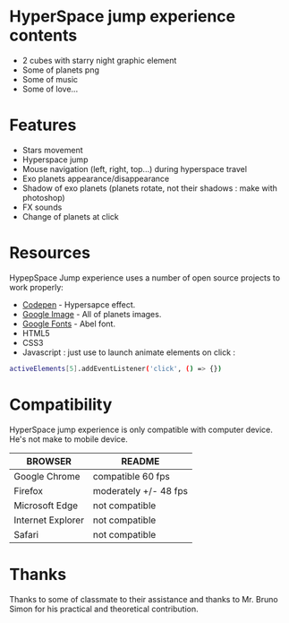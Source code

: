# HyperSpace jump experience contents

  - 2 cubes with starry night graphic element
  - Some of planets png
  - Some of music
  - Some of love...

# Features

  - Stars movement
  - Hyperspace jump
  - Mouse navigation (left, right, top...) during hyperspace travel
  - Exo planets appearance/disappearance
  - Shadow of exo planets (planets rotate, not their shadows : make with photoshop)
  - FX sounds
  - Change of planets at click

# Resources

HypepSpace Jump experience uses a number of open source projects to work properly:

* [Codepen](https://codepen.io/noahblon/pen/GKflw) - Hypersapce effect.
* [Google Image](https://www.google.fr/search?q=planet&rlz=1C5CHFA_enFR700FR700&source=lnms&tbm=isch&sa=X&ved=0ahUKEwj1wuD-l_PWAhVOY1AKHTGZATUQ_AUICigB&biw=1280&bih=800&dpr=2) - All of planets images.
* [Google Fonts](https://fonts.google.com/?query=abel) - Abel font.
* HTML5
* CSS3
* Javascript : just use to launch animate elements on click :
 ```sh
activeElements[5].addEventListener('click', () => {})
 ```
# Compatibility

HyperSpace jump experience is only compatible with computer device. He's not make to mobile device.

| BROWSER           | README                |
| ----------------- | --------------------- |
| Google Chrome     | compatible 60 fps     |
| Firefox           | moderately +/- 48 fps |
| Microsoft Edge    | not compatible        |
| Internet Explorer | not compatible        |
| Safari            | not compatible        |

# Thanks

Thanks to some of classmate to their assistance and thanks to Mr. Bruno Simon for his practical and theoretical contribution.




